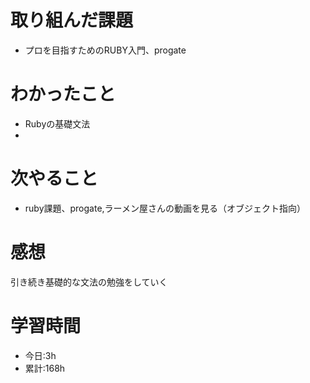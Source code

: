 # 取り組んだ課題
  - プロを目指すためのRUBY入門、progate
# わかったこと
  - Rubyの基礎文法
  - 
  
# 次やること
- ruby課題、progate,ラーメン屋さんの動画を見る（オブジェクト指向）
# 感想
引き続き基礎的な文法の勉強をしていく
# 学習時間
- 今日:3h
- 累計:168h